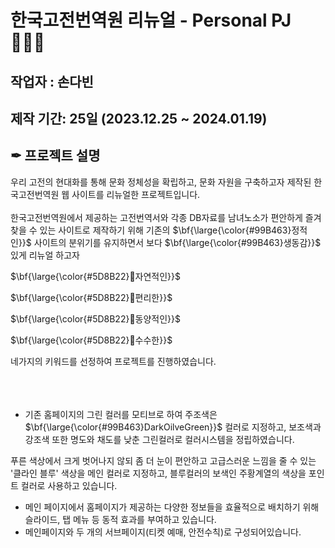 # 한국고전번역원 리뉴얼 - Personal PJ👩🏻‍💻

## 작업자 : 손다빈

## 제작 기간: 25일 (2023.12.25 ~ 2024.01.19)

## ✒ 프로젝트 설명

우리 고전의 현대화를 통해 문화 정체성을 확립하고, 문화 자원을 구축하고자 제작된 한국고전번역원 웹 사이트를 리뉴얼한 프로젝트입니다.<br/><br/>
한국고전번역원에서 제공하는 고전번역서와 각종 DB자료를 남녀노소가 편안하게 즐겨찾을 수 있는 사이트로 제작하기 위해
기존의 <span>$\bf{\large{\color{#99B463}정적인}}$</span> 사이트의 분위기를 유지하면서 보다 <span>$\bf{\large{\color{#99B463}생동감}}$</span> 있게 리뉴얼 하고자 <p>$\bf{\large{\color{#5D8B22}💚자연적인}}$</p> <p>$\bf{\large{\color{#5D8B22}💚편리한}}$</p><p>$\bf{\large{\color{#5D8B22}💚동양적인}}$</p><p>$\bf{\large{\color{#5D8B22}💚수수한}}$</p>네가지의 키워드를 선정하여 프로젝트를 진행하였습니다.
<br/><br/><br/><br/>
- 기존 홈페이지의 그린 컬러를 모티브로 하여 주조색은 <span>$\bf{\large{\color{#99B463}DarkOilveGreen}}$</span> 컬러로 지정하고, 보조색과 강조색 또한 명도와 채도를 낮춘 그린컬러로 컬러시스템을 정립하였습니다. 

푸른 색상에서 크게 벗어나지 않되 좀 더 눈이 편안하고 고급스러운 느낌을 줄 수 있는 '클라인 블루' 색상을 메인 컬러로 지정하고, 블루컬러의 보색인 주황계열의 색상을 포인트 컬러로 사용하고 있습니다.
- 메인 페이지에서 홈페이지가 제공하는 다양한 정보들을 효율적으로 배치하기 위해 슬라이드, 탭 메뉴 등 동적 효과를 부여하고 있습니다.
- 메인페이지와 두 개의 서브페이지(티켓 예매, 안전수칙)로 구성되어있습니다.

<!--
## 💻 개발 환경

- 개발 환경 : <img src="https://img.shields.io/badge/windows10-0078D6?style=flat-square&logo=windows10&logoColor=white"/>
- 사용 프로그램 : <img src="https://img.shields.io/badge/Vs code-007ACC?style=flat-square&logo=visualstudiocode&logoColor=white"/> <img src="https://img.shields.io/badge/Photoshop-31A8FF?style=flat-square&logo=adobephotoshop&logoColor=white"/> <img src="https://img.shields.io/badge/figma-F24E1E?style=flat-square&logo=figma&logoColor=white"/>
- 사용된 기술 :
  <img src="https://img.shields.io/badge/html5-E34F26?style=flat-square&logo=html5&logoColor=white"> <img src="https://img.shields.io/badge/css3-1572B6?style=flat-square&logo=css3&logoColor=white"> <img src="https://img.shields.io/badge/jQuery-0769AD?style=flat-square&logo=jQuery&logoColor=white"> <img src="https://img.shields.io/badge/JavaScript-F7DF1E?style=flat-square&logo=JavaScript&logoColor=white"> <img src="https://img.shields.io/badge/Swiper-6332F6?style=flat-square&logo=Swiper&logoColor=white">

## 🛠️ 페이지 특성

- Slick 슬라이드

  Slick Slider의 무한반복 슬라이드를 활용하여 전시존의 컨텐츠들을 보여줍니다.
  <br>
  물고기의 몸통 모양과 지느러미를 나타내기 위해 각 모서리의 radius를 달리 설정하였습니다.

- 테마에 맞는 버튼 선정

  아쿠아리움이라는 테마에 맞게 슬라이드에 사용된 버튼을 새우 + 조약돌 배경으로 설정하여 귀엽고 신선한 느낌을 주었습니다.

- 일러스트와 애니메이션을 활용한 동적효과 부여

  다양한 해양생물 일러스트와 애니메이션 효과를 통해 홈페이지에 전체적으로 동적인 효과를 부여하여 사용자로 하여금 바닷속 세상에서 해양생물들이 움직이는듯한 즐거움을 느낄 수 있도록 디자인 / 퍼블리싱 하였습니다.

## 👀 페이지 구성

### 메인 페이지

| 섹션1 : 메인비주얼                                                                                                      |
| :---------------------------------------------------------------------------------------------------------------------- |
| ![busanMain](https://github.com/Isabella-Kim/SeaLifeBusanRenewal/assets/139948934/d488b702-c85d-4d82-a76d-cd93c4069ac1) |

| 화려하고 시선을 이끄는 이미지들을 활용한 와이드샷 이미지를 배경슬라이드로 사용합니다. 바닐라 슬라이드로 제작되었으며 이미지 슬라이드, 텍스트 슬라이드 총 두 가지의 슬라이드가 각각 정확한 타이밍에 작동되고 있습니다.

<br>

| 섹션2 : 티켓 예매 / 프로모션                                                                                              |
| :------------------------------------------------------------------------------------------------------------------------ |
| ![busanReserv](https://github.com/Isabella-Kim/SeaLifeBusanRenewal/assets/139948934/0fb12ffb-c8c3-4db3-8884-8df95358e1a7) |

| 현재 온라인 예약 / 사전예약으로 예매할 경우 할인이 들어가는 입장권의 종류를 나열합니다. 각각 얼만큼 할인이 되는지 이미지에 after을 주어 오른쪽 상단에 보여줍니다. 마우스 hover시 이미지의 scale이 변화하고 translateY가 변화하며 위로 올라가는 효과를 줍니다.<br>
| 뒷배경으로 보이는 배와 물결에서 확인할 수 있듯 수면을 나타낸 것이며 이하의 영역들은 마치 바닷속을 나타내는 것과도 같습니다.

<br>

| 섹션3 : 전시존                                                                                                           |
| :----------------------------------------------------------------------------------------------------------------------- |
| ![busanSlick](https://github.com/Isabella-Kim/SeaLifeBusanRenewal/assets/139948934/98be2c18-60e0-4c6e-b205-3209bfcb99f3) |

| 씨라이프 부산에서 전시중인 컨텐츠들을 Slick 슬라이더를 활용하여 나타냅니다. 자동 & 무한반복 슬라이드이며 hover시 translateY값을 변경하여 마우스 커서가 해당 전시를 가리키고 있는지 한 눈에 확인 가능합니다.

<br>

| 섹션4 : 공연                                                                                                           |
| :--------------------------------------------------------------------------------------------------------------------- |
| ![busanPer](https://github.com/Isabella-Kim/SeaLifeBusanRenewal/assets/139948934/b6d661ac-b9bb-47e5-874e-e22a66120576) |

| 씨라이프 부산에서 공연중인 컨텐츠들을 탭 메뉴로 보여줍니다. 네 가지의 공연이 진행되고 있으며 반응형에서는 select menu로 변경됩니다.

<br>

| 섹션5 : 바다친구들                                                                                                        |
| :------------------------------------------------------------------------------------------------------------------------ |
| ![busanFriend](https://github.com/Isabella-Kim/SeaLifeBusanRenewal/assets/139948934/076e96c9-489d-4ca7-94b9-0736e982b130) |

| 씨라이프 부산에서 만날 수 있는 대표적인 해양생물들을 보여줍니다.

<br>

| 섹션6 : 리뷰와 Footer                                                                                                           |
| :------------------------------------------------------------------------------------------------------------------------------ |
| ![busanReviewFooter](https://github.com/Isabella-Kim/SeaLifeBusanRenewal/assets/139948934/5e060371-12a4-4b17-a905-d938ee3780de) |

| 기존 홈페이지에서는 단 하나의 리뷰만이 노출되어있으며 이 또한 네이버페이 리뷰 링크로 연결됩니다. 사진을 포함하여 여러 종류의 리뷰를 볼 수 있도록 바닐라 슬라이드로 구현하였습니다.<br>
| 해저 바닥과도 같은 느낌을 주는 Footer 입니다. 산호와 게에 움직임을 주어 사용자에게 마치 실제 바닷속에 있는 듯한 즐거움을 주기 위한 효과입니다.

<br>

### 서브페이지

| 서브01 : 티켓 예매                                                                                                        |
| :------------------------------------------------------------------------------------------------------------------------ |
| ![busanSub1-3](https://github.com/Isabella-Kim/SeaLifeBusanRenewal/assets/139948934/cdfed8d3-789a-4619-984a-b368238817b8) |

| 사이트의 주된 목적인 티켓예매 페이지입니다. 수많은 종류의 티켓을 모두 보여주려 공간을 효율적으로 활용하기 위해 Swiper 슬라이드를 사용하였고, 유형별 티켓을 구분하기 위해 슬라이드 박스 오른쪽 상단에 색상으로 종류를 나타내었습니다.<br>
| 씨라이프 부산의 또다른 테마 전시관인 '브릭맨 원더월드'로 연결되는 버튼이 존재하며 예매 일정 변경이나 단체 방문에 관한 안내페이지로 넘어갈 수 있도록 하는 섹션이 있습니다. <br>
| 마지막으로 입장권 환불 규정과 공지를 담은 아코디언 메뉴가 있습니다. 이 부분이 아코디언 메뉴라 탭을 열고 닫아야 한다는 것을 사용자가 한 눈에 인지할 수 있도록 둘 중 하나의 아코디언을 open 상태로 두었습니다.

<br>

| 서브02 : 안전수칙                                                                                                       |
| :---------------------------------------------------------------------------------------------------------------------- |
| ![busanSub2](https://github.com/Isabella-Kim/SeaLifeBusanRenewal/assets/139948934/44a5d52d-c04b-4386-9f95-cef518bc4eab) |

| 페이지 제작 당시 많이 완화가 되고 있었으나 아직 코로나 바이러스의 확산 방지를 위한 규정들이 존재했기에 이를 방문자에게 상기시키기 위한 컨텐츠가 배치되었습니다. AOS를 활용하여 컨텐츠들이 떠오르는 효과를 주어 지루한 느낌이 들지 않도록 제작하였습니다.

## 🚀 링크

- [브레인 스토밍](https://www.figma.com/file/oBwENj8ztJ16EG1kEIcWfQ/SeaLifeBusan_BrainStorming?type=whiteboard&node-id=0%3A1&t=MtGvKwQ1gnpEXTrR-1)

- [와이어프레임 및 디자인](https://www.figma.com/file/z1aPqEK3Z926sfrsXhoomu/SeaLifeBusan_Renewal?type=design&node-id=0%3A1&mode=design&t=aPTFUGLy2yzJkINf-1)

- [리뉴얼 사이트](https://isabella-kim.github.io/SeaLifeBusanRenewal/)
-->
